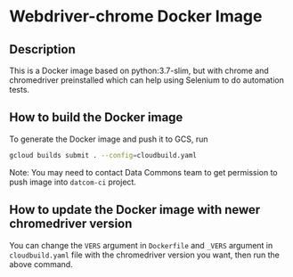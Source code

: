 # Webdriver-chrome Docker Image

## Description

This is a Docker image based on python:3.7-slim, but with chrome and chromedriver preinstalled which can help using Selenium to do automation tests.

## How to build the Docker image

To generate the Docker image and push it to GCS, run

```bash
gcloud builds submit . --config=cloudbuild.yaml
```

Note: You may need to contact Data Commons team to get permission to push image into `datcom-ci` project.

## How to update the Docker image with newer chromedriver version

You can change the `VERS` argument in `Dockerfile` and `_VERS` argument in `cloudbuild.yaml` file with the chromedriver version you want, then run the above command.
